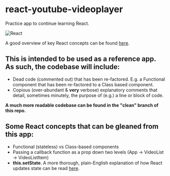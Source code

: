 # react-youtube-videoplayer

Practice app to continue learning React.

![React](http://i.giphy.com/13rwXQs5oAKKhq.gif)

A good overview of key React concepts can be found
[here](https://medium.freecodecamp.com/the-5-things-you-need-to-know-to-understand-react-a1dbd5d114a3#.obts5zea2).

## This is intended to be used as a reference app. As such, the codebase will include:

* Dead code (commented out) that has been re-factored. E.g. a Functional
	component that has been re-factored to a Class based component.
* Copious (over-abundant & **very** verbose) explanatory comments that detail,
	sometimes minutely, the purpose of (e.g.) a line or block of code.

**A much more readable codebase can be found in the "clean" branch of this repo.**

## Some React concepts that can be gleaned from this app:
* Functional (stateless) vs Class-based components
* Passing a callback function as a prop down two levels (App -> VideoList -> VideoListItem)
* **this.setState**. A more thorough, plain-English explanation of how React updates state can be read [here](https://medium.com/@tylermcginnis/react-interview-questions-c8a319ed02bd#.olmgbts1h).
